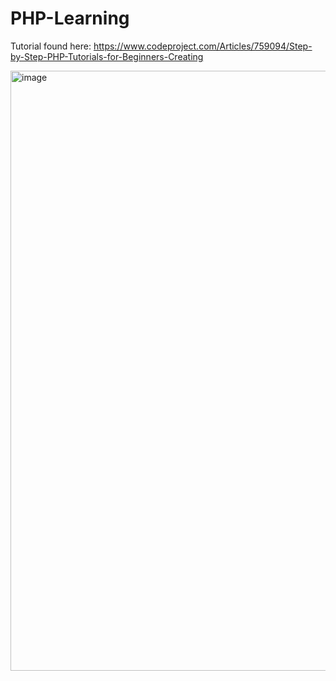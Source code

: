 # PHP-Learning

Tutorial found here: https://www.codeproject.com/Articles/759094/Step-by-Step-PHP-Tutorials-for-Beginners-Creating

<img width="960" alt="image" src="https://user-images.githubusercontent.com/23197029/212738781-184c8431-3f2b-4e2b-8122-5042474500bb.png">

